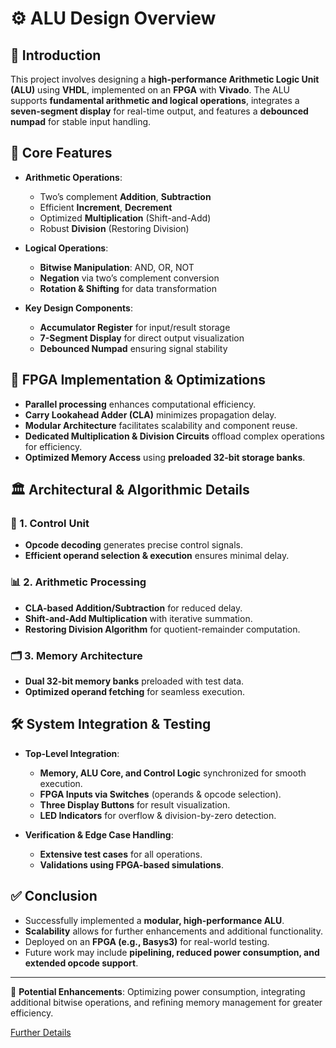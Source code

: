 # ⚙️ ALU Design Overview

## 📝 Introduction
This project involves designing a **high-performance Arithmetic Logic Unit (ALU)** using **VHDL**, implemented on an **FPGA** with **Vivado**. The ALU supports **fundamental arithmetic and logical operations**, integrates a **seven-segment display** for real-time output, and features a **debounced numpad** for stable input handling.

## 🔧 Core Features
- **Arithmetic Operations**:
  - Two’s complement  **Addition**,  **Subtraction**
  - Efficient  **Increment**,  **Decrement**
  - Optimized  **Multiplication** (Shift-and-Add)
  - Robust  **Division** (Restoring Division)

- **Logical Operations**:
  - **Bitwise Manipulation**: AND, OR,  NOT
  - **Negation** via two’s complement conversion
  - **Rotation & Shifting** for data transformation

- **Key Design Components**:
  -  **Accumulator Register** for input/result storage
  -  **7-Segment Display** for direct output visualization
  -  **Debounced Numpad** ensuring signal stability

## 🚀 FPGA Implementation & Optimizations
- **Parallel processing** enhances computational efficiency.
- **Carry Lookahead Adder (CLA)** minimizes propagation delay.
- **Modular Architecture** facilitates scalability and component reuse.
- **Dedicated Multiplication & Division Circuits** offload complex operations for efficiency.
- **Optimized Memory Access** using **preloaded 32-bit storage banks**.

## 🏛 Architectural & Algorithmic Details
### 🎯 1. Control Unit
   - **Opcode decoding** generates precise control signals.
   - **Efficient operand selection & execution** ensures minimal delay.

### 📊 2. Arithmetic Processing
   - **CLA-based Addition/Subtraction** for reduced delay.
   - **Shift-and-Add Multiplication** with iterative summation.
   - **Restoring Division Algorithm** for quotient-remainder computation.

### 🗂 3. Memory Architecture
   - **Dual 32-bit memory banks** preloaded with test data.
   - **Optimized operand fetching** for seamless execution.

## 🛠️ System Integration & Testing
- **Top-Level Integration**:
  - **Memory, ALU Core, and Control Logic** synchronized for smooth execution.
  - **FPGA Inputs via Switches** (operands & opcode selection).
  - **Three Display Buttons** for result visualization.
  - **LED Indicators** for overflow & division-by-zero detection.

- **Verification & Edge Case Handling**:
  - **Extensive test cases** for all operations.
  - **Validations using FPGA-based simulations**.

## ✅ Conclusion
- Successfully implemented a **modular, high-performance ALU**.
- **Scalability** allows for further enhancements and additional functionality.
- Deployed on an **FPGA (e.g., Basys3)** for real-world testing.
- Future work may include **pipelining, reduced power consumption, and extended opcode support**.

---
📌 **Potential Enhancements**: Optimizing power consumption, integrating additional bitwise operations, and refining memory management for greater efficiency.

[Further Details](https://github.com/codruj/ALU-VHDL/main/ALU-Design-Documentation.pdf)
